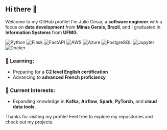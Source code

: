 ## Hi there 👋

Welcome to my GitHub profile! I'm Julio Cesar, a **software engineer** with a focus on **data development** from **Minas Gerais, Brazil**, and I graduated in **Information Systems** from **UFMG**.

![Python](https://img.shields.io/badge/Python-%233776AB.svg?style=for-the-badge&logo=python&logoColor=white)
![Flask](https://img.shields.io/badge/Flask-%23000000.svg?style=for-the-badge&logo=flask&logoColor=white)
![FastAPI](https://img.shields.io/badge/FastAPI-%23009688.svg?style=for-the-badge&logo=fastapi&logoColor=white)
![AWS](https://img.shields.io/badge/AWS-%23FF9900.svg?style=for-the-badge&logo=amazonaws&logoColor=white)
![Azure](https://img.shields.io/badge/Azure-%230072C6.svg?style=for-the-badge&logo=microsoftazure&logoColor=white)
![PostgreSQL](https://img.shields.io/badge/PostgreSQL-%23336791.svg?style=for-the-badge&logo=postgresql&logoColor=white)
![Jupyter](https://img.shields.io/badge/Jupyter-%23F37626.svg?style=for-the-badge&logo=jupyter&logoColor=white)
![Docker](https://img.shields.io/badge/Docker-%232496ED.svg?style=for-the-badge&logo=docker&logoColor=white)

### 🌿 Learning:
- Preparing for a **C2 level English certification**
- Advancing to **advanced French proficiency**

### 🚀 Current Interests:
- Expanding knowledge in **Kafka**, **Airflow**, **Spark**, **PyTorch**, and **cloud data tools**.

Thanks for visiting my profile! Feel free to explore my repositories and check out my projects.
